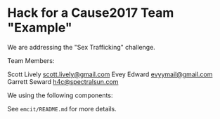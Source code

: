 # Hack for a Cause2017 Team "Example"

We are addressing the "Sex Trafficking" challenge.

Team Members:

Scott Lively scott.lively@gmail.com
Evey Edward evyymail@gmail.com
Garrett Seward h4c@spectralsun.com

We using the following components:

See `emcit/README.md` for more details.
